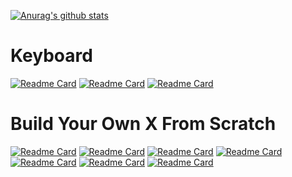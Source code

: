 [![Anurag's github stats](https://github-readme-stats.vercel.app/api?username=goropikari)](https://github.com/anuraghazra/github-readme-stats)

# Keyboard

[![Readme Card](https://github-readme-stats.vercel.app/api/pin/?username=goropikari&repo=miniEC&theme=algolia)](https://github.com/goropikari/miniEC)
[![Readme Card](https://github-readme-stats.vercel.app/api/pin/?username=goropikari&repo=CorneMiniEC&theme=great-gatsby)](https://github.com/goropikari/CorneMiniEC)
[![Readme Card](https://github-readme-stats.vercel.app/api/pin/?username=goropikari&repo=SimpleCorneMini&theme=great-gatsby)](https://github.com/goropikari/SimpleCorneMini)

# Build Your Own X From Scratch
[![Readme Card](https://github-readme-stats.vercel.app/api/pin/?username=goropikari&repo=Whitespaces.jl&theme=algolia)](https://github.com/goropikari/Whitespaces.jl)
[![Readme Card](https://github-readme-stats.vercel.app/api/pin/?username=goropikari&repo=nand2tetris&theme=algolia)](https://github.com/goropikari/nand2tetris)
[![Readme Card](https://github-readme-stats.vercel.app/api/pin/?username=goropikari&repo=psqlittle&theme=algolia)](https://github.com/goropikari/psqlittle)
[![Readme Card](https://github-readme-stats.vercel.app/api/pin/?username=goropikari&repo=tlps&theme=algolia)](https://github.com/goropikari/tlps)
[![Readme Card](https://github-readme-stats.vercel.app/api/pin/?username=goropikari&repo=golox&theme=algolia)](https://github.com/goropikari/golox)
[![Readme Card](https://github-readme-stats.vercel.app/api/pin/?username=goropikari&repo=mysqlite&theme=algolia)](https://github.com/goropikari/mysqlite)
[![Readme Card](https://github-readme-stats.vercel.app/api/pin/?username=goropikari&repo=tlex&theme=algolia)](https://github.com/goropikari/tlex)
